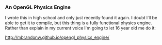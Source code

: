 ### An OpenGL Physics Engine

I wrote this in high school and only just recently found it again. I doubt I'll be able to get it to compile, but this thing is a fully functional physics engine. Rather than explain in my current voice I'm going to let 16 year old me do it:

http://mbrandonw.github.io/opengl_physics_engine/
